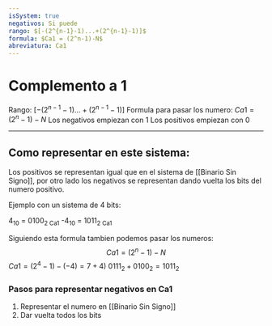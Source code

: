 ```yaml
---
isSystem: true
negativos: Si puede
rango: $[-(2^{n-1}-1)...+(2^{n-1}-1)]$
formula: $Ca1 = (2^n-1)-N$
abreviatura: Ca1
---
```


# Complemento a 1

Rango: $[-(2^{n-1}-1)...+(2^{n-1}-1)]$
Formula para pasar los numero: $Ca1 = (2^n-1)-N$
Los negativos empiezan con 1
Los positivos empiezan con 0

---

## Como representar en este sistema:

Los positivos se representan igual que en el sistema de [[Binario Sin Signo]], por otro lado los negativos se representan dando vuelta los bits del numero positivo.

Ejemplo con un sistema de 4 bits:

4<sub>10</sub> = 0100<sub>2 Ca1</sub>
-4<sub>10</sub> = 1011<sub>2 Ca1</sub>

Siguiendo esta formula tambien podemos pasar los numeros: $$Ca1=(2^n-1)-N$$
$Ca1 = (2^4-1)-(-4) = 7+4)$
$0111_2 + 0100_2 = 1011_2$ 

### Pasos para representar negativos en Ca1

1. Representar el numero en [[Binario Sin Signo]]
2. Dar vuelta todos los bits
 
